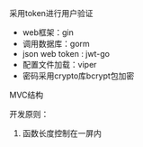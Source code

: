 采用token进行用户验证

- web框架：gin
- 调用数据库：gorm
- json web token : jwt-go
- 配置文件加载：viper
- 密码采用crypto库bcrypt包加密

MVC结构

开发原则：
1. 函数长度控制在一屏内